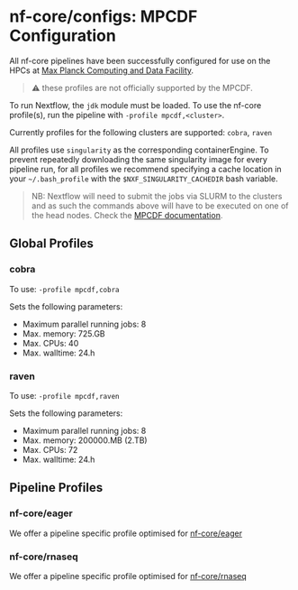 # nf-core/configs: MPCDF Configuration

All nf-core pipelines have been successfully configured for use on the HPCs at [Max Planck Computing and Data Facility](https://www.mpcdf.mpg.de/).

> :warning: these profiles are not officially supported by the MPCDF.

To run Nextflow, the `jdk` module must be loaded. To use the nf-core profile(s), run the pipeline with `-profile mpcdf,<cluster>`.

Currently profiles for the following clusters are supported: `cobra`, `raven`

All profiles use `singularity` as the corresponding containerEngine. To prevent repeatedly downloading the same singularity image for every pipeline run, for all profiles we recommend specifying a cache location in your `~/.bash_profile` with the `$NXF_SINGULARITY_CACHEDIR` bash variable.

>NB: Nextflow will need to submit the jobs via SLURM to the clusters and as such the commands above will have to be executed on one of the head nodes. Check the [MPCDF documentation](https://www.mpcdf.mpg.de/services/computing).

## Global Profiles

### cobra

To use: `-profile mpcdf,cobra`

Sets the following parameters:

- Maximum parallel running jobs: 8
- Max. memory: 725.GB
- Max. CPUs: 40
- Max. walltime: 24.h

### raven

To use: `-profile mpcdf,raven`

Sets the following parameters:

- Maximum parallel running jobs: 8
- Max. memory: 200000.MB (2.TB)
- Max. CPUs: 72
- Max. walltime: 24.h

## Pipeline Profiles

### nf-core/eager

We offer a pipeline specific profile optimised for [nf-core/eager](https://nf-co.re/eager)

### nf-core/rnaseq

We offer a pipeline specific profile optimised for [nf-core/rnaseq](https://nf-co.re/rnaseq)
